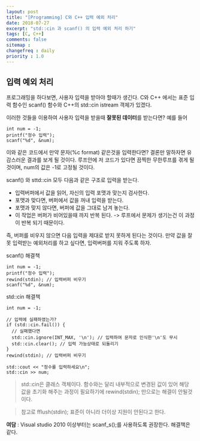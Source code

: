 ```yaml
---
layout: post
title: "[Programming] C와 C++ 입력 예외 처리"
date: 2018-07-27
excerpt: "std::cin 과 scanf() 의 입력 예외 처리 하기"
tags: [C, C++]
comments: false
sitemap :
changefreq : daily
priority : 1.0
---
```


## 입력 예외 처리

  프로그래밍을 하다보면, 사용자 입력을 받아야 할때가 생긴다. C와 C++ 에서는 표준 입력 함수인
 scanf() 함수와 C++의 std::cin istream 객체가 있겠다.

 이러한 것들을 이용하여 사용자 입력을 받을때 **잘못된 데이터**를 받는다면?
예를 들어

    int num = -1;
    printf("정수 입력");
    scanf("%d", &num);

이와 같은 코드에서 만약 문자(%c format) 같은것을 입력한다면?
결론만 말하자면 유감스러운 결과를 보게 될 것이다. 루프안에 저 코드가 있다면 끔찍한 무한루프를 겪게 될것이며, num의 값은 -1로 고정될 것이다.

scanf() 와 sttd::cin 모두 다음과 같은 구조로 입력을 받는다.
+ 입력버퍼에서 값을 읽어, 자신의 입력 포맷과 맞는지 검사한다.
+ 포맷과 맞다면, 버퍼에서 값을 꺼내  입력을 받는다.
+ 포맷과 맞지 않다면, 버퍼에 값을 그대로 남겨 놓는다.
+ 이 작업은 버퍼가 비어있을때 까지 반복 된다.
 -> 루프에서 문제가 생기는건 이 과정이 반복 되기 때문이다.

즉, 버퍼를 비우지 않으면 다음 입력을 제대로 받지 못하게 된다는 것이다. 만약 값을 잘못 입력받는 예외처리를 하고 싶다면, 입력버퍼를 지워 주도록 하자.

scanf() 해결책    

    int num = -1;
    printf("정수 입력");
    rewind(stdin); // 입력버퍼 비우기
    scanf("%d", &num);


std::cin 해결책     

    int num = -1;

    // 입력에 실패하였는가?
    if (std::cin.fail()) {
      // 실패했다면
      std::cin.ignore(INT_MAX, '\n'); // 입력하여 문자로 인식한'\n'도 무시
      std::cin.clear(); // 입력 가능상태로 되돌리기
    }
    rewind(stdin); // 입력버퍼 비우기

    std::cout << "정수를 입력하세요\n";
    std::cin >> num;

>std::cin은 클래스 객체이다. 함수와는 달리 내부적으로 변경된 값이 있어 해당 값을 초기화 해주는 과정이  필요하기에 rewind(stdin); 만으로는 해결이 안될것이다.

> 참고로 fflush(stdin); 표준이 아니라 더이상 지원이 안된다고 한다.


**여담** : Visual studio 2010 이상부터는 scanf_s();를 사용하도록 권장한다. 해결책은 같다.
